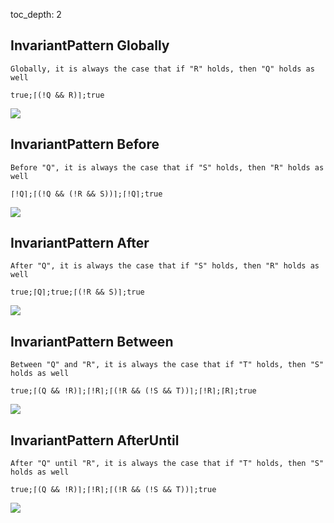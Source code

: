 toc_depth: 2

## InvariantPattern Globally
```
Globally, it is always the case that if "R" holds, then "Q" holds as well
```
```
true;⌈(!Q && R)⌉;true
```
![](/img/patterns/InvariantPattern_Globally.svg)

## InvariantPattern Before
```
Before "Q", it is always the case that if "S" holds, then "R" holds as well
```
```
⌈!Q⌉;⌈(!Q && (!R && S))⌉;⌈!Q⌉;true
```
![](/img/patterns/InvariantPattern_Before.svg)

## InvariantPattern After
```
After "Q", it is always the case that if "S" holds, then "R" holds as well
```
```
true;⌈Q⌉;true;⌈(!R && S)⌉;true
```
![](/img/patterns/InvariantPattern_After.svg)

## InvariantPattern Between
```
Between "Q" and "R", it is always the case that if "T" holds, then "S" holds as well
```
```
true;⌈(Q && !R)⌉;⌈!R⌉;⌈(!R && (!S && T))⌉;⌈!R⌉;⌈R⌉;true
```
![](/img/patterns/InvariantPattern_Between.svg)

## InvariantPattern AfterUntil
```
After "Q" until "R", it is always the case that if "T" holds, then "S" holds as well
```
```
true;⌈(Q && !R)⌉;⌈!R⌉;⌈(!R && (!S && T))⌉;true
```
![](/img/patterns/InvariantPattern_AfterUntil.svg)

